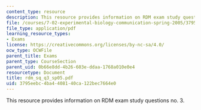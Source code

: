 ```yaml
---
content_type: resource
description: This resource provides information on RDM exam study questions no. 3.
file: /courses/7-02-experimental-biology-communication-spring-2005/3795eebc4ba4408140ca122bec7664e0_rdm_sq_q3_sp05.pdf
file_type: application/pdf
learning_resource_types:
- Exams
license: https://creativecommons.org/licenses/by-nc-sa/4.0/
ocw_type: OCWFile
parent_title: Exams
parent_type: CourseSection
parent_uid: 0b66e8dd-4b26-603e-ddaa-1768a010e0e4
resourcetype: Document
title: rdm_sq_q3_sp05.pdf
uid: 3795eebc-4ba4-4081-40ca-122bec7664e0
---
```

This resource provides information on RDM exam study questions no. 3.